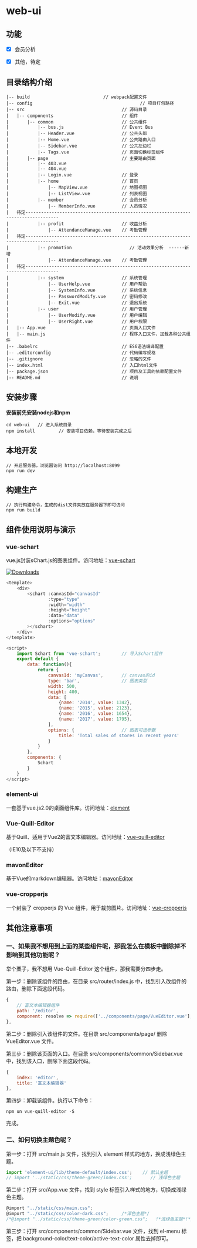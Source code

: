 # web-ui


## 功能 ##
- [x] 会员分析
- [x] 其他，待定


## 目录结构介绍 ##

	|-- build                            // webpack配置文件
	|-- config                                         // 项目打包路径
	|-- src                                     // 源码目录
	|   |-- components                          // 组件
	|       |-- common                          // 公共组件
	|           |-- bus.js           	        // Event Bus
	|           |-- Header.vue                  // 公共头部
	|           |-- Home.vue           	        // 公共路由入口
	|           |-- Sidebar.vue                 // 公共左边栏
	|           |-- Tags.vue           	        // 页面切换标签组件
	|       |-- page                   	        // 主要路由页面
	|           |-- 403.vue
	|           |-- 404.vue
	|           |-- Login.vue          	        // 登录
	|           |-- home                        // 首页
	|               |-- MapView.vue             // 地图视图
	|               |-- ListView.vue            // 列表视图
	|           |-- member                      // 会员分析
	|               |-- MemberInfo.vue          // 人员情况
    |   待定-----------------------------------------------------------------------------------
	|           |-- profit                      // 收益分析
	|               |-- AttendanceManage.vue    // 考勤管理
    |   待定-----------------------------------------------------------------------------------
    |           |-- promotion                      // 活动效果分析  ------新增
	|               |-- AttendanceManage.vue    // 考勤管理
    |   待定-----------------------------------------------------------------------------------
	|           |-- system                      // 系统管理
    |               |-- UserHelp.vue            // 用户帮助
	|               |-- SystemInfo.vue          // 系统信息
	|               |-- PasswordModify.vue      // 密码修改
	|               |-- Exit.vue                // 退出系统
	|           |-- user                        // 用户管理
	|               |-- UserModify.vue          // 用户编辑
	|               |-- UserRight.vue           // 用户权限
	|   |-- App.vue                             // 页面入口文件
	|   |-- main.js                             // 程序入口文件，加载各种公共组件
	|-- .babelrc                                // ES6语法编译配置
	|-- .editorconfig                           // 代码编写规格
	|-- .gitignore                              // 忽略的文件
	|-- index.html                              // 入口html文件
	|-- package.json                            // 项目及工具的依赖配置文件
	|-- README.md                               // 说明




## 安装步骤 ##

**安装前先安装nodejs和npm**

	cd web-ui   // 进入系统目录
	npm install         // 安装项目依赖，等待安装完成之后

## 本地开发 ##

	// 开启服务器，浏览器访问 http://localhost:8099
	npm run dev

## 构建生产 ##

	// 执行构建命令，生成的dist文件夹放在服务器下即可访问
	npm run build

## 组件使用说明与演示 ##

### vue-schart ###
vue.js封装sChart.js的图表组件。访问地址：[vue-schart](https://github.com/linxin/vue-schart)
<p><a href="https://www.npmjs.com/package/vue-schart"><img src="https://img.shields.io/npm/dm/vue-schart.svg" alt="Downloads"></a></p>

```JavaScript
<template>
    <div>
        <schart :canvasId="canvasId"
				:type="type"
				:width="width"
				:height="height"
				:data="data"
				:options="options"
		></schart>
    </div>
</template>

<script>
    import Schart from 'vue-schart';        // 导入Schart组件
    export default {
        data: function(){
            return {
                canvasId: 'myCanvas',       // canvas的id
                type: 'bar',                // 图表类型
                width: 500,
                height: 400,
                data: [
                    {name: '2014', value: 1342},
                    {name: '2015', value: 2123},
                    {name: '2016', value: 1654},
                    {name: '2017', value: 1795},
                ],
                options: {                  // 图表可选参数
                    title: 'Total sales of stores in recent years'
                }
            }
        },
        components: {
            Schart
        }
    }
</script>
```

### element-ui ###
一套基于vue.js2.0的桌面组件库。访问地址：[element](http://element.eleme.io/#/zh-CN/component/layout)

### Vue-Quill-Editor ###
基于Quill、适用于Vue2的富文本编辑器。访问地址：[vue-quill-editor](https://github.com/surmon-china/vue-quill-editor)

（IE10及以下不支持）

### mavonEditor ###
基于Vue的markdown编辑器。访问地址：[mavonEditor](https://github.com/hinesboy/mavonEditor)

### vue-cropperjs ###
一个封装了 cropperjs 的 Vue 组件，用于裁剪图片。访问地址：[vue-cropperjs](https://github.com/Agontuk/vue-cropperjs)

## 其他注意事项 ##
### 一、如果我不想用到上面的某些组件呢，那我怎么在模板中删除掉不影响到其他功能呢？ ###

举个栗子，我不想用 Vue-Quill-Editor 这个组件，那我需要分四步走。

第一步：删除该组件的路由，在目录 src/router/index.js 中，找到引入改组件的路由，删除下面这段代码。

```JavaScript
{
    // 富文本编辑器组件
    path: '/editor',
    component: resolve => require(['../components/page/VueEditor.vue'], resolve)
},
```

第二步：删除引入该组件的文件。在目录 src/components/page/ 删除 VueEditor.vue 文件。

第三步：删除该页面的入口。在目录 src/components/common/Sidebar.vue 中，找到该入口，删除下面这段代码。

```js
{
	index: 'editor',
	title: '富文本编辑器'
},
```

第四步：卸载该组件。执行以下命令：

	npm un vue-quill-editor -S

完成。

### 二、如何切换主题色呢？ ###

第一步：打开 src/main.js 文件，找到引入 element 样式的地方，换成浅绿色主题。

```javascript
import 'element-ui/lib/theme-default/index.css';    // 默认主题
// import '../static/css/theme-green/index.css';       // 浅绿色主题
```

第二步：打开 src/App.vue 文件，找到 style 标签引入样式的地方，切换成浅绿色主题。

```javascript
@import "../static/css/main.css";
@import "../static/css/color-dark.css";     /*深色主题*/
/*@import "../static/css/theme-green/color-green.css";   !*浅绿色主题*!*/
```

第三步：打开 src/components/common/Sidebar.vue 文件，找到 el-menu 标签，把 background-color/text-color/active-text-color 属性去掉即可。

